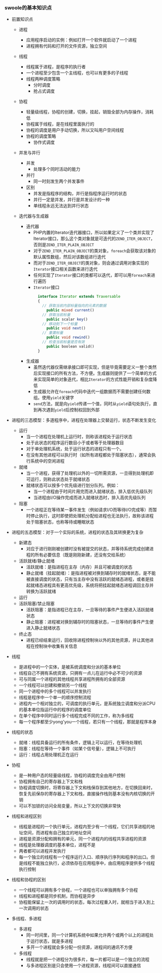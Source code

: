 ### swoole的基本知识点
- 前置知识点
  - 进程
    - 应用程序启动的实例：例如打开一个软件就启动了一个进程
    - 进程拥有代码和打开的文件资源，独立空间

  - 线程
    - 线程属于进程，是程序的执行者
    - 一个进程至少包含一个主线程，也可以有更多的子线程
    - 线程两种调度策略
      - 分时调度
      - 抢占式调度

  - 协程
    - 轻量级线程，协程的创建，切换，挂起，销毁全部为内存操作，消耗低
    - 协程属于线程，是在线程里面执行的
    - 协程的调度是用户手动切换，所以又叫用户空间线程
    - 协程的调度策略
      - 协作式调度
  
  - 并发与并行
    - 并发
      - 处理多个同时活动的能力
    - 并行
      - 同一时刻发生两个并发事件
    - 区别
      - 并发是指程序的结构，并行是指程序运行时的状态
      - 并行一定是并发，并行是并发设计的一种
      - 单线程永远无法达到并行状态

  - 迭代器与生成器
    - 迭代器
      - PHP内置的Iterator迭代器接口，所以如果定义了一个类并实现了Iterator接口，那么这个类对象就是可迭代的`ZEND_ITER_OBJECT`，否则是`ZEND_ITER_PLAIN_OBJECT`
      - 对于`ZEND_ITER_PLAIN_OBJECT`的类对象，`foreach`会获取该对象的默认属性数组，然后对该数组进行迭代
      - 而对于`ZEND_ITER_OBJECT`的类对象，则会通过调用对象实现的`Iterator`接口相关函数来进行迭代
      - 任何实现了`Iterator`接口的类都可以迭代，即可以用`foreach`来进行遍历
      - `Iterator`接口
        ```PHP
          interface Iterator extends Traversable
          {
            // 获取当前内部标量指向的元素的数据
              public mixed current()
            // 获取当前标量
              public scalar key()
            // 移动到下一个标量
              public void next()
            // 重置标量
              public void rewind()
            // 检查当前标量是否有效
              public boolean valid()
          }
        ```
    - 生成器
      - 虽然迭代器仅需继承接口即可实现，但是毕竟需要定义一整个类然后实现接口的所有方法，不方便。生成器则提供了一个简单的方式来实现简单的对象迭代，相比`Iterator`的方式性能开销和复杂度降低
      - 生成器允许在`foreach`代码中迭代一组数据而不需要创建任何数组。使用`yield`关键字
      - `send`方法，就是向`yield`传递一个值，同时从`yield`语句处执行，直到再次遇到`yield`后控制权回到外部



- 进程的三态模型：多道程序中，进程在处理器上交替运行，状态不断发生变化
  - 运行
    - 当一个进程在处理机上运行时，则称该进程处于运行状态
    - 处于此状态的程序运行数目小于或者等于处理器数目
    - 对于单处理机系统，处于运行状态的进程只有一个。
    - 在没有其他进程可以执行时（如所有进程都处于阻塞状态），通常会执行系统中的空闲进程
  - 就绪
    - 当一个进程，获得了处理机以外的一切所需资源，一旦得到处理机即可运行，则称此状态处于就绪状态
    - 就绪状态可以按多个优先级进行划分队列。例如：
      - 当一个进程由于时间片用完而进入就绪状态，排入低优先级队列
      - 当进程由I/O操作完成而进入就绪状态时，排入高优先级队列
  - 阻塞
    - 一个进程正在等待某一事件发生（例如请求I/O而等待I/O完成等）而暂时停止执行，这时即使把处理机分配给进程也无法执行，故称该进程处于阻塞状态，也称等待或睡眠状态

- 进程的五态模型：对于一个实际的系统，进程的状态及其转换更为复杂
  - 新建态
    - 对应于进行刚刚被创建时没有被提交的状态，并等待系统完成创建进程的所有必要信息（既是刚刚新建，还没有交给系统）
  - 活跃就绪/静止就绪
    - 活跃就绪：是指进程在主存（内存）并且可被调度的状态
    - 静止就绪（挂起就绪）：是指进程被对换到辅存时的就绪状态，是不能被直接调度的状态，只有当主存中没有活跃的就绪态进程，或者是挂起就绪态进程具有更高优先级，系统将把挂起就绪态进程调回主存并转换为活跃就绪
  - 运行
  - 活跃阻塞/禁止阻塞
    - 活跃阻塞：是指进程已在主存，一旦等待的事件产生便进入活跃就绪状态
    - 静止阻塞：进程被对换到辅存时的阻塞状态，一旦等待的事件产生便进入静止就绪状态
  - 终止态
    - 进程已经结束运行，回收除进程控制块以外的其他资源，并让其他进程在控制块中收集有关信息

- 线程
  - 是进程中的一个实体，是被系统调度和分派的基本单位
  - 线程自己不拥有系统资源，只拥有一点儿在运行中必不可少的资源
  - 可与同属一个进程的其他线程共享进程所拥有的全部资源
  - 一个线程可以创建和撤销另一个线程
  - 同一个进程中的多个线程可以并发执行
  - 线程是程序中一个单一的顺序控制流程
  - 进程内一个相对独立的，可调度的执行单元，是系统独立调度和分派CPU的基本单位指运行中的程序的调度单位
  - 在单个程序中同时运行多个线程完成不同的工作，称为多线程
  - 每一个程序都至少yong'you一个线程，若只有一个线程，那就是程序本身

- 线程的状态
  - 就绪：线程具备运行的所有条件，逻辑上可以运行，在等待处理机
  - 阻塞：线程在等待一个事件（如某个信号量），逻辑上不可执行
  - 运行：线程占用处理机正在运行

- 协程
  - 是一种用户态的轻量级线程，协程的调度完全由用户控制
  - 协程拥有自己的寄存器上下文和栈
  - 协程调度切换时，将寄存器上下文和栈保存到其他地方，在切换回来时，恢复先前保存的寄存器上下文和栈，直接操作栈则基本没有内核切换的开销
  - 可以不加锁的访问全局变量，所以上下文的切换非常快

- 线程和进程区别
  - 线程是进程的一个执行单元，进程内至少有一个线程，它们共享进程的地址空间，而进程有自己独立的地址空间
  - 进程是资源分配和拥有的单元，同一个进程内的线程共享进程的资源
  - 线程是处理器调度的基本单位，进程不是
  - 两者都可以进程并发执行
  - 每一个独立的线程有一个程序运行入口、顺序执行序列和程序的出口。但是线程不能独立执行，必须依存在应用程序中，由应用程序提供多个线程执行控制

- 线程和协程的区别
  - 一个线程可以拥有多个协程，一个进程也可以单独拥有多个协程
  - 线程和进程都是同步机制，而协程是异步
  - 协程能保留上一次的调用时的状态，每次过程重入时，就相当于进入到上一次调用的状态

- 多线程、多进程
  - 多进程
    - 同一时间里，同一个计算机系统中如果允许两个或两个以上的进程处于运行状态，就是多进程
    - 多开一个进程就会多分配一份资源，进程间的通讯不方便
  - 多线程
    - 线程就是把一个进程分为很多片，每一片都可以是一个独立的流程
    - 与多进程区别是只会使用一个进程资源，线程间可以直接通信